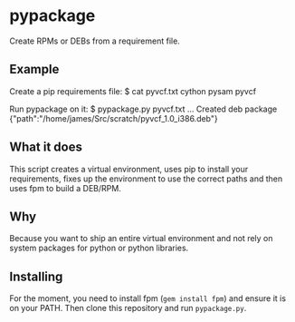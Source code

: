 pypackage
=========

Create RPMs or DEBs from a requirement file.

Example
-------

Create a pip requirements file:
    $ cat pyvcf.txt
    cython
    pysam
    pyvcf

Run pypackage on it: 
    $ pypackage.py pyvcf.txt
    ...
    Created deb package {"path":"/home/james/Src/scratch/pyvcf_1.0_i386.deb"}

What it does
------------

This script creates a virtual environment, uses pip to install your requirements, 
fixes up the environment to use the correct paths and then uses fpm to build 
a DEB/RPM.

Why
---

Because you want to ship an entire virtual environment and not rely on system 
packages for python or python libraries.

Installing
----------

For the moment, you need to install fpm (`gem install fpm`) and ensure it is 
on your PATH.  Then clone this repository and run `pypackage.py`.


